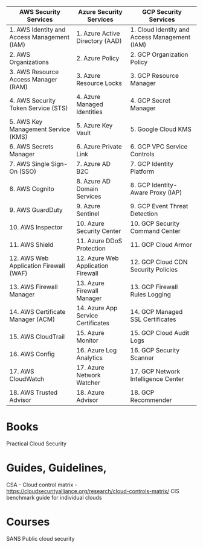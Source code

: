 | AWS Security Services            | Azure Security Services         | GCP Security Services            |
|-----------------------------------|---------------------------------|----------------------------------|
| 1. AWS Identity and Access Management (IAM) | 1. Azure Active Directory (AAD) | 1. Cloud Identity and Access Management (IAM) |
| 2. AWS Organizations             | 2. Azure Policy                | 2. GCP Organization Policy       |
| 3. AWS Resource Access Manager (RAM) | 3. Azure Resource Locks       | 3. GCP Resource Manager          |
| 4. AWS Security Token Service (STS) | 4. Azure Managed Identities   | 4. GCP Secret Manager            |
| 5. AWS Key Management Service (KMS) | 5. Azure Key Vault            | 5. Google Cloud KMS              |
| 6. AWS Secrets Manager          | 6. Azure Private Link          | 6. GCP VPC Service Controls      |
| 7. AWS Single Sign-On (SSO)     | 7. Azure AD B2C               | 7. GCP Identity Platform          |
| 8. AWS Cognito                  | 8. Azure AD Domain Services    | 8. GCP Identity-Aware Proxy (IAP) |
| 9. AWS GuardDuty                | 9. Azure Sentinel              | 9. GCP Event Threat Detection    |
| 10. AWS Inspector               | 10. Azure Security Center      | 10. GCP Security Command Center   |
| 11. AWS Shield                  | 11. Azure DDoS Protection      | 11. GCP Cloud Armor              |
| 12. AWS Web Application Firewall (WAF) | 12. Azure Web Application Firewall | 12. GCP Cloud CDN Security Policies |
| 13. AWS Firewall Manager        | 13. Azure Firewall Manager     | 13. GCP Firewall Rules Logging    |
| 14. AWS Certificate Manager (ACM) | 14. Azure App Service Certificates | 14. GCP Managed SSL Certificates |
| 15. AWS CloudTrail              | 15. Azure Monitor              | 15. GCP Cloud Audit Logs         |
| 16. AWS Config                  | 16. Azure Log Analytics        | 16. GCP Security Scanner          |
| 17. AWS CloudWatch              | 17. Azure Network Watcher      | 17. GCP Network Intelligence Center |
| 18. AWS Trusted Advisor         | 18. Azure Advisor              | 18. GCP Recommender              |

# Books
Practical Cloud Security

# Guides, Guidelines, 
CSA - Cloud control matrix - https://cloudsecurityalliance.org/research/cloud-controls-matrix/
CIS benchmark guide for individual clouds

# Courses
SANS Public cloud security
